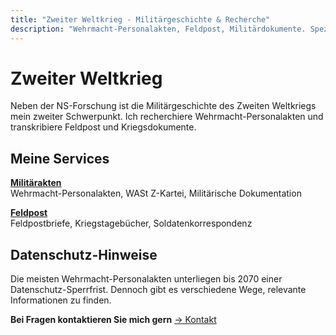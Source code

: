 ```yaml
---
title: "Zweiter Weltkrieg - Militärgeschichte & Recherche"
description: "Wehrmacht-Personalakten, Feldpost, Militärdokumente. Spezialisierte Recherche zur Kriegszeit 1939-1945."
---
```


# Zweiter Weltkrieg

Neben der NS-Forschung ist die Militärgeschichte des Zweiten Weltkriegs mein zweiter Schwerpunkt. Ich recherchiere Wehrmacht-Personalakten und transkribiere Feldpost und Kriegsdokumente.

## Meine Services

**[Militärakten](/zweiter-weltkrieg/militaerakten)**  
Wehrmacht-Personalakten, WASt Z-Kartei, Militärische Dokumentation

**[Feldpost](/zweiter-weltkrieg/feldpost)**  
Feldpostbriefe, Kriegstagebücher, Soldatenkorrespondenz

## Datenschutz-Hinweise

Die meisten Wehrmacht-Personalakten unterliegen bis 2070 einer Datenschutz-Sperrfrist. Dennoch gibt es verschiedene Wege, relevante Informationen zu finden.

**Bei Fragen kontaktieren Sie mich gern** [→ Kontakt](/kontakt)
